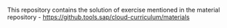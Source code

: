 This repository contains the solution of exercise mentioned in the material repository - https://github.tools.sap/cloud-curriculum/materials
